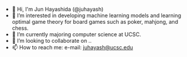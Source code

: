 - 👋 Hi, I'm Jun Hayashida (@juhayash)
- 👀 I’m interested in developing machine learning models and learning optimal game theory for board games such as poker, mahjong, and chess. 
- 🌱 I’m currently majoring computer science at UCSC.
- 💞️ I’m looking to collaborate on ..
- 📫 How to reach me:
  e-mail: juhayash@ucsc.edu
